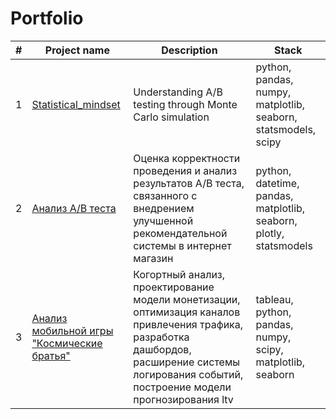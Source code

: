 # Portfolio

#|Project name| Description | Stack |
|---|---| --- | --- |
1| [Statistical_mindset](https://github.com/IliyaGribenko/Portfolio/tree/main/Statistical_mindset) | Understanding A/B testing through Monte Carlo simulation | python, pandas, numpy, matplotlib, seaborn, statsmodels, scipy |
2| [Анализ A/B теста](https://github.com/IliyaGribenko/Portfolio/blob/main/ab_test_recommendation_system/ab_test_recommendation_system.ipynb) | Оценка корректности проведения и анализ результатов A/B теста, связанного с внедрением улучшенной рекомендательной системы в интернет магазин | python, datetime, pandas, matplotlib, seaborn, plotly, statsmodels |
3| [Анализ мобильной игры "Космические братья"](https://github.com/IliyaGribenko/Portfolio/tree/main/game_analysis_Cosmo_Brother) | Когортный анализ, проектирование модели монетизации, оптимизация каналов привлечения трафика, разработка дашбордов, расширение системы логирования событий, построение модели прогнозирования ltv | tableau, python, pandas, numpy, scipy, matplotlib, seaborn |
